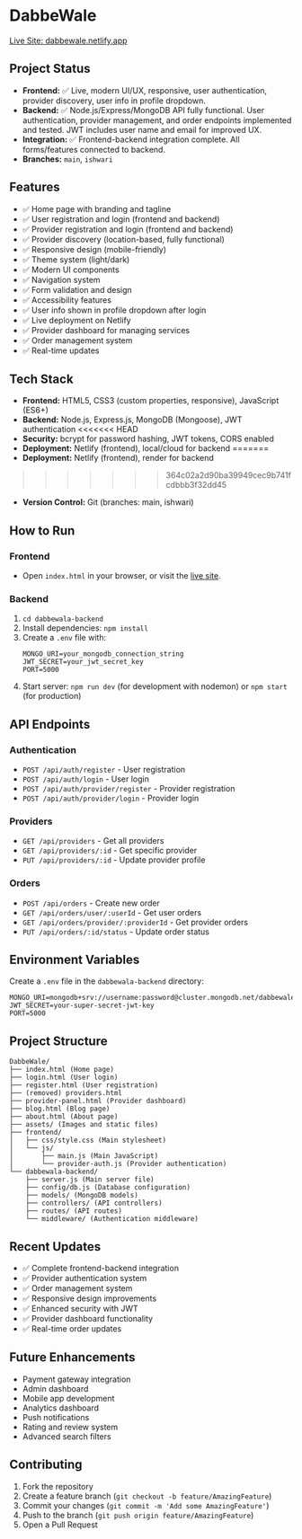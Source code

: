 # DabbeWale

[Live Site: dabbewale.netlify.app](https://dabbewale.netlify.app/)

## Project Status
- **Frontend:** ✅ Live, modern UI/UX, responsive, user authentication, provider discovery, user info in profile dropdown.
- **Backend:** ✅ Node.js/Express/MongoDB API fully functional. User authentication, provider management, and order endpoints implemented and tested. JWT includes user name and email for improved UX.
- **Integration:** ✅ Frontend-backend integration complete. All forms/features connected to backend.
- **Branches:** `main`, `ishwari`

## Features
- ✅ Home page with branding and tagline
- ✅ User registration and login (frontend and backend)
- ✅ Provider registration and login (frontend and backend)
- ✅ Provider discovery (location-based, fully functional)
- ✅ Responsive design (mobile-friendly)
- ✅ Theme system (light/dark)
- ✅ Modern UI components
- ✅ Navigation system
- ✅ Form validation and design
- ✅ Accessibility features
- ✅ User info shown in profile dropdown after login
- ✅ Live deployment on Netlify
- ✅ Provider dashboard for managing services
- ✅ Order management system
- ✅ Real-time updates

## Tech Stack
- **Frontend:** HTML5, CSS3 (custom properties, responsive), JavaScript (ES6+)
- **Backend:** Node.js, Express.js, MongoDB (Mongoose), JWT authentication
<<<<<<< HEAD
- **Security:** bcrypt for password hashing, JWT tokens, CORS enabled
- **Deployment:** Netlify (frontend), local/cloud for backend
=======
- **Deployment:** Netlify (frontend), render for backend
>>>>>>> 364c02a2d90ba39949cec9b741fcdbbb3f32dd45
- **Version Control:** Git (branches: main, ishwari)

## How to Run

### Frontend
- Open `index.html` in your browser, or visit the [live site](https://dabbewale.netlify.app/).

### Backend
1. `cd dabbewala-backend`
2. Install dependencies: `npm install`
3. Create a `.env` file with:
   ```
   MONGO_URI=your_mongodb_connection_string
   JWT_SECRET=your_jwt_secret_key
   PORT=5000
   ```
4. Start server: `npm run dev` (for development with nodemon) or `npm start` (for production)

## API Endpoints

### Authentication
- `POST /api/auth/register` - User registration
- `POST /api/auth/login` - User login
- `POST /api/auth/provider/register` - Provider registration
- `POST /api/auth/provider/login` - Provider login

### Providers
- `GET /api/providers` - Get all providers
- `GET /api/providers/:id` - Get specific provider
- `PUT /api/providers/:id` - Update provider profile

### Orders
- `POST /api/orders` - Create new order
- `GET /api/orders/user/:userId` - Get user orders
- `GET /api/orders/provider/:providerId` - Get provider orders
- `PUT /api/orders/:id/status` - Update order status

## Environment Variables
Create a `.env` file in the `dabbewala-backend` directory:
```
MONGO_URI=mongodb+srv://username:password@cluster.mongodb.net/dabbewale
JWT_SECRET=your-super-secret-jwt-key
PORT=5000
```

## Project Structure
```
DabbeWale/
├── index.html (Home page)
├── login.html (User login)
├── register.html (User registration)
├── (removed) providers.html
├── provider-panel.html (Provider dashboard)
├── blog.html (Blog page)
├── about.html (About page)
├── assets/ (Images and static files)
├── frontend/
│   ├── css/style.css (Main stylesheet)
│   └── js/
│       ├── main.js (Main JavaScript)
│       └── provider-auth.js (Provider authentication)
└── dabbewala-backend/
    ├── server.js (Main server file)
    ├── config/db.js (Database configuration)
    ├── models/ (MongoDB models)
    ├── controllers/ (API controllers)
    ├── routes/ (API routes)
    └── middleware/ (Authentication middleware)
```

## Recent Updates
- ✅ Complete frontend-backend integration
- ✅ Provider authentication system
- ✅ Order management system
- ✅ Responsive design improvements
- ✅ Enhanced security with JWT
- ✅ Provider dashboard functionality
- ✅ Real-time order updates

## Future Enhancements
- Payment gateway integration
- Admin dashboard
- Mobile app development
- Analytics dashboard
- Push notifications
- Rating and review system
- Advanced search filters

## Contributing
1. Fork the repository
2. Create a feature branch (`git checkout -b feature/AmazingFeature`)
3. Commit your changes (`git commit -m 'Add some AmazingFeature'`)
4. Push to the branch (`git push origin feature/AmazingFeature`)
5. Open a Pull Request
